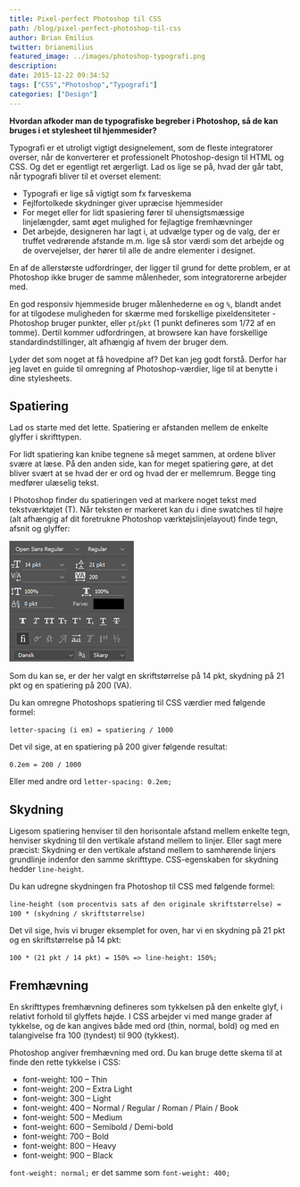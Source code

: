 ```yaml
---
title: Pixel-perfect Photoshop til CSS
path: /blog/pixel-perfect-photoshop-til-css
author: Brian Emilius
twitter: brianemilius
featured_image: ../images/photoshop-typografi.png
description:
date: 2015-12-22 09:34:52
tags: ["CSS","Photoshop","Typografi"]
categories: ["Design"]
---
```

**Hvordan afkoder man de typografiske begreber i Photoshop, så de kan bruges i et stylesheet til hjemmesider?**

Typografi er et utroligt vigtigt designelement, som de fleste integratorer overser, når de konverterer et professionelt Photoshop-design til HTML og CSS. Og det er egentligt ret ærgerligt. Lad os lige se på, hvad der går tabt, når typografi bliver til et overset element:

* Typografi er lige så vigtigt som fx farveskema
* Fejlfortolkede skydninger giver upræcise hjemmesider
* For meget eller for lidt spasiering fører til uhensigtsmæssige linjelængder, samt øget mulighed for fejlagtige fremhævninger
* Det arbejde, designeren har lagt i, at udvælge typer og de valg, der er truffet vedrørende afstande m.m. lige så stor værdi som det arbejde og de overvejelser, der hører til alle de andre elementer i designet.

<!-- more -->

En af de allerstørste udfordringer, der ligger til grund for dette problem, er at Photoshop ikke bruger de samme målenheder, som integratorerne arbejder med.

En god responsiv hjemmeside bruger målenhederne `em` og `%`, blandt andet for at tilgodese muligheden for skærme med forskellige pixeldensiteter - Photoshop bruger punkter, eller `pt`/`pkt` (1 punkt defineres som 1/72 af en tomme). Dertil kommer udfordringen, at browsere kan have forskellige standardindstillinger, alt afhængig af hvem der bruger dem.

Lyder det som noget at få hovedpine af? Det kan jeg godt forstå. Derfor har jeg lavet en guide til omregning af Photoshop-værdier, lige til at benytte i dine stylesheets.

## Spatiering

Lad os starte med det lette. Spatiering er afstanden mellem de enkelte glyffer i skrifttypen.

For lidt spatiering kan knibe tegnene så meget sammen, at ordene bliver svære at læse. På den anden side, kan for meget spatiering gøre, at det bliver svært at se hvad der er ord og hvad der er mellemrum. Begge ting medfører ulæselig tekst.

I Photoshop finder du spatieringen ved at markere noget tekst med tekstværktøjet (T). Når teksten er markeret kan du i dine swatches til højre (alt afhængig af dit foretrukne Photoshop værktøjslinjelayout) finde tegn, afsnit og glyffer:

![Billede: værktøjsområde for typografi i photoshop](../images/photoshop-typografi.png)

Som du kan se, er der her valgt en skriftstørrelse på 14 pkt, skydning på 21 pkt og en spatiering på 200 (VA).

Du kan omregne Photoshops spatiering til CSS værdier med følgende formel:

`letter-spacing (i em) = spatiering / 1000`

Det vil sige, at en spatiering på 200 giver følgende resultat:

`0.2em = 200 / 1000`

Eller med andre ord `letter-spacing: 0.2em;`

## Skydning

Ligesom spatiering henviser til den horisontale afstand mellem enkelte tegn, henviser skydning til den vertikale afstand mellem to linjer. Eller sagt mere præcist: Skydning er den vertikale afstand mellem to samhørende linjers grundlinje indenfor den samme skrifttype. CSS-egenskaben for skydning hedder `line-height`.

Du kan udregne skydningen fra Photoshop til CSS med følgende formel:

`line-height (som procentvis sats af den originale skriftstørrelse) = 100 * (skydning / skriftstørrelse)`

Det vil sige, hvis vi bruger eksemplet for oven, har vi en skydning på 21 pkt og en skriftstørrelse på 14 pkt:

`100 * (21 pkt / 14 pkt) = 150% => line-height: 150%;`

## Fremhævning

En skrifttypes fremhævning defineres som tykkelsen på den enkelte glyf, i relativt forhold til glyffets højde. I CSS arbejder vi med mange grader af tykkelse, og de kan angives både med ord (thin, normal, bold) og med en talangivelse fra 100 (tyndest) til 900 (tykkest).

Photoshop angiver fremhævning med ord. Du kan bruge dette skema til at finde den rette tykkelse i CSS:

* font-weight: 100 – Thin
* font-weight: 200 – Extra Light
* font-weight: 300 – Light
* font-weight: 400 – Normal / Regular / Roman / Plain / Book
* font-weight: 500 – Medium
* font-weight: 600 – Semibold / Demi-bold
* font-weight: 700 – Bold
* font-weight: 800 – Heavy
* font-weight: 900 – Black

`font-weight: normal;` er det samme som `font-weight: 400;`